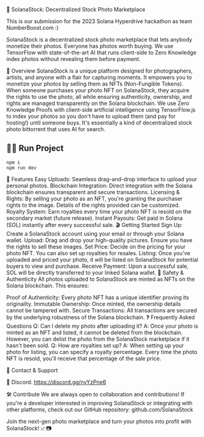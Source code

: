 📸 SolanaStock: Decentralized Stock Photo Marketplace

This is our submission for the 2023 Solana Hyperdrive hackathon as team NumberBoost.com :)

SolanaStock is a decentralized stock photo marketplace that lets anybody monetize their photos. Everyone has photos worth buying. We use TensorFlow with state-of-the-art AI that runs client-side to Zero Knowledge index photos without revealing them before payment.

🌟 Overview
SolanaStock is a unique platform designed for photographers, artists, and anyone with a flair for capturing moments. It empowers you to monetize your photos by selling them as NFTs (Non-Fungible Tokens). When someone purchases your photo NFT on SolanaStock, they acquire the rights to use the photo, all while ensuring authenticity, ownership, and rights are managed transparently on the Solana blockchain. We use Zero Knowledge Proofs with client-side artificial intelligence using TensorFlow.js to index your photos so you don't have to upload them (and pay for hosting!) until someone buys. It's essentially a kind of decentralized stock photo bittorrent that uses AI for search. 


## 🏃‍♂️ Run Project

```
npm i
npm run dev
```


🚀 Features
Easy Uploads: Seamless drag-and-drop interface to upload your personal photos.
Blockchain Integration: Direct integration with the Solana blockchain ensures transparent and secure transactions.
Licensing & Rights: By selling your photo as an NFT, you're granting the purchaser rights to the image. Details of the rights provided can be customized.
Royalty System: Earn royalties every time your photo NFT is resold on the secondary market (future release).
Instant Payouts: Get paid in Solana (SOL) instantly after every successful sale.
🎬 Getting Started
Sign Up: Create a SolanaStock account using your email or through your Solana wallet.
Upload: Drag and drop your high-quality pictures. Ensure you have the rights to sell these images.
Set Price: Decide on the pricing for your photo NFT. You can also set up royalties for resales.
Listing: Once you've uploaded and priced your photo, it will be listed on SolanaStock for potential buyers to view and purchase.
Receive Payment: Upon a successful sale, SOL will be directly transferred to your linked Solana wallet.
🔐 Safety & Authenticity
All photos uploaded to SolanaStock are minted as NFTs on the Solana blockchain. This ensures:

Proof of Authenticity: Every photo NFT has a unique identifier proving its originality.
Immutable Ownership: Once minted, the ownership details cannot be tampered with.
Secure Transactions: All transactions are secured by the underlying robustness of the Solana blockchain.
❓ Frequently Asked Questions
Q: Can I delete my photo after uploading it?
A: Once your photo is minted as an NFT and listed, it cannot be deleted from the blockchain. However, you can delist the photo from the SolanaStock marketplace if it hasn't been sold.
Q: How are royalties set up?
A: When setting up your photo for listing, you can specify a royalty percentage. Every time the photo NFT is resold, you'll receive that percentage of the sale price.

🤝 Contact & Support

💬 Discord: https://discord.gg/nyYzPne6

🛠 Contribute
We are always open to collaboration and contributions! If you're a developer interested in improving SolanaStock or integrating with other platforms, check out our GitHub repository: github.com/SolanaStock


Join the next-gen photo marketplace and turn your photos into profit with SolanaStock! 📈📷